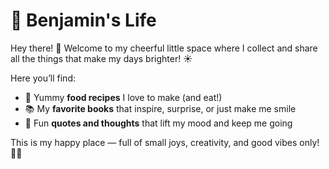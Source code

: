 # 🌈 Benjamin's Life  

Hey there! 👋 Welcome to my cheerful little space where I collect and share all the things that make my days brighter! ☀️  

Here you’ll find:  
- 🍲 Yummy **food recipes** I love to make (and eat!)  
- 📚 My **favorite books** that inspire, surprise, or just make me smile  
- 💬 Fun **quotes and thoughts** that lift my mood and keep me going  

This is my happy place — full of small joys, creativity, and good vibes only! 💛✨  
